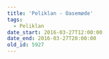 ```yaml
---
title: 'Peliklan - Oasemøde'
tags:
  - Peliklan
date_start: 2016-03-27T12:00:00
date_end: 2016-03-27T20:00:00
old_id: 5927
---
```

